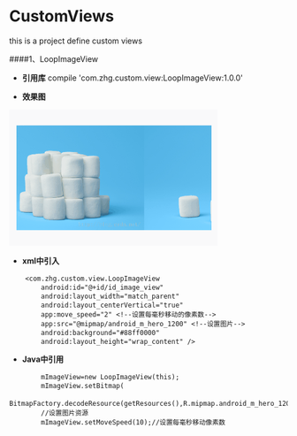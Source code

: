 # CustomViews
this is a project define custom views


####1、LoopImageView

- **引用库**
		compile 'com.zhg.custom.view:LoopImageView:1.0.0'


- **效果图**

![LoopImageView效果预览](images/loop_image_view_preview.gif)


- **xml中引入**

```
	<com.zhg.custom.view.LoopImageView
        android:id="@+id/id_image_view"
        android:layout_width="match_parent"
        android:layout_centerVertical="true"
        app:move_speed="2" <!--设置每毫秒移动的像素数-->
        app:src="@mipmap/android_m_hero_1200" <!--设置图片-->
        android:background="#88ff0000"
        android:layout_height="wrap_content" />
```

- **Java中引用**

```
		mImageView=new LoopImageView(this);
        mImageView.setBitmap(
        BitmapFactory.decodeResource(getResources(),R.mipmap.android_m_hero_1200));
        //设置图片资源
        mImageView.setMoveSpeed(10);//设置每毫秒移动像素数

```
